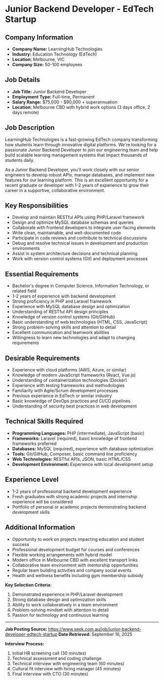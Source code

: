 # Junior Backend Developer - EdTech Startup

## Company Information
- **Company Name:** LearningHub Technologies
- **Industry:** Education Technology (EdTech)
- **Location:** Melbourne, VIC
- **Company Size:** 50-100 employees

## Job Details
- **Job Title:** Junior Backend Developer
- **Employment Type:** Full-time, Permanent
- **Salary Range:** $75,000 - $90,000 + superannuation
- **Location:** Melbourne CBD with hybrid work options (3 days office, 2 days remote)

## Job Description

LearningHub Technologies is a fast-growing EdTech company transforming how students learn through innovative digital platforms. We're looking for a passionate Junior Backend Developer to join our engineering team and help build scalable learning management systems that impact thousands of students daily.

As a Junior Backend Developer, you'll work closely with our senior engineers to develop robust APIs, manage databases, and implement new features for our learning platform. This is an excellent opportunity for a recent graduate or developer with 1-2 years of experience to grow their career in a supportive, collaborative environment.

## Key Responsibilities
- Develop and maintain RESTful APIs using PHP/Laravel framework
- Design and optimize MySQL database schemas and queries
- Collaborate with frontend developers to integrate user-facing elements
- Write clean, maintainable, and well-documented code
- Participate in code reviews and contribute to technical discussions
- Debug and resolve technical issues in development and production environments
- Assist in system architecture decisions and technical planning
- Work with version control systems (Git) and deployment processes

## Essential Requirements
- Bachelor's degree in Computer Science, Information Technology, or related field
- 1-2 years of experience with backend development
- Strong proficiency in PHP and Laravel framework
- Experience with MySQL database design and optimization
- Understanding of RESTful API design principles
- Knowledge of version control systems (Git/GitHub)
- Basic understanding of web technologies (HTML, CSS, JavaScript)
- Strong problem-solving skills and attention to detail
- Excellent communication and teamwork abilities
- Willingness to learn new technologies and adapt to changing requirements

## Desirable Requirements
- Experience with cloud platforms (AWS, Azure, or similar)
- Knowledge of modern JavaScript frameworks (React, Vue.js)
- Understanding of containerization technologies (Docker)
- Experience with testing frameworks and methodologies
- Familiarity with Agile/Scrum development processes
- Previous experience in EdTech or similar industry
- Basic knowledge of DevOps practices and CI/CD pipelines
- Understanding of security best practices in web development

## Technical Skills Required
- **Programming Languages:** PHP (intermediate), JavaScript (basic)
- **Frameworks:** Laravel (required), basic knowledge of frontend frameworks preferred
- **Databases:** MySQL (required), experience with database optimization
- **Tools:** Git/GitHub, Composer, basic command line proficiency
- **Web Technologies:** RESTful APIs, JSON, basic HTML/CSS
- **Development Environment:** Experience with local development setup

## Experience Level
- 1-2 years of professional backend development experience
- Fresh graduates with strong academic projects and internship experience will be considered
- Portfolio of personal or academic projects demonstrating backend development skills

## Additional Information
- Opportunity to work on projects impacting education and student success
- Professional development budget for courses and conferences
- Flexible working arrangements with hybrid model
- Modern office in Melbourne CBD with excellent transport links
- Collaborative team environment with mentorship opportunities
- Regular team building activities and company social events
- Health and wellness benefits including gym membership subsidy

**Key Selection Criteria:**
1. Demonstrated experience in PHP/Laravel development
2. Strong database design and optimization skills
3. Ability to work collaboratively in a team environment
4. Problem-solving mindset with attention to detail
5. Passion for technology and continuous learning

---

**Job Posting Source:** https://www.seek.com.au/job/junior-backend-developer-edtech-startup
**Date Retrieved:** September 16, 2025

**Interview Process:**
1. Initial HR screening call (30 minutes)
2. Technical assessment and coding challenge
3. Technical interview with engineering team (60 minutes)
4. Cultural fit interview with hiring manager (45 minutes)
5. Final interview with CTO (30 minutes)